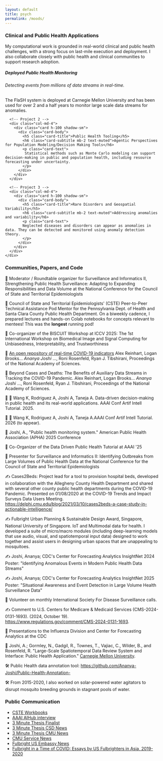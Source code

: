 ```yaml
--- 
layout: default
title: psych
permalink: /moods/ 
---
```


### Clinical and Public Health Applications

My computational work is grounded in real-world clinical and public health challenges, with a strong focus on last-mile execution and deployment. I also collaborate closely with public health and clinical communities to support research adoption.

<section class="py-2">
  <div class="container">
    <div class="row g-4">
      <!-- Project 1 -->
      <div class="col-md-4">
        <div class="card h-100 shadow-sm">
          <div class="card-body">
            <h5 class="card-title">Deployed Public Health Monitoring</h5>
            <h6 class="card-subtitle mb-2 text-muted">Detecting events from millions of data streams in real-time. </h6>
            <p class="card-text">
              The FlaSH system is deployed at Carnegie Mellon University and has been used for over 2 and a half years to monitor large scale data streams for anomalies. 
            </p>
          </div>
        </div>
      </div>

      <!-- Project 2 -->
      <div class="col-md-4">
        <div class="card h-100 shadow-sm">
          <div class="card-body">
            <h5 class="card-title">Public Health Tooling</h5>
            <h6 class="card-subtitle mb-2 text-muted">Agentic Perspectives for Population Modeling/Decision Making Tools</h6>
            <p class="card-text">
             Statistical methods such as Monte Carlo modeling can support decision-making in public and population health, including resource forecasting under uncertainty. 
            </p>
          </div>
        </div>
      </div>

      <!-- Project 3 -->
      <div class="col-md-4">
        <div class="card h-100 shadow-sm">
          <div class="card-body">
            <h5 class="card-title">Rare Disorders and Geospatial Variability</h5>
            <h6 class="card-subtitle mb-2 text-muted">Addressing anomalies and variability</h6>
            <p class="card-text">
            Neglected diseases and disorders can appear as anomalies in data. They can be detected and monitored using anomaly detection theory. 
            </p>
          </div>
        </div>
      </div>
    </div>
  </div>
</section>

### Communities, Papers, and Code

🤝 Moderator / Roundtable organizer for Surveillance and Informatics II, Strengthening Public Health Surveillance: Adapting to Expanding Responsibilities and Data Volume at the National Conference for the Council of State and Territorial Epidemiologists 

🤝 Council of State and Territorial Epidemiologists' (CSTE) Peer-to-Peer Technical Assistance Pod Mentor for the Pennsylvania Dept. of Health and Santa Clara County Public Health Department. On a biweekly cadence, I prepared lectures and hands-on Colab notebooks for concepts relevant to mentees! This was the **longest** running pod!

🤝 Co-organizer  of the BISCUIT Workshop at ICCV 2025: The 1st International Workshop on Biomedical Image and Signal Computing for Unbiasedness, Interpretability, and Trustworthiness

📄 [An open repository of real-time COVID-19 indicators](https://www.pnas.org/doi/abs/10.1073/pnas.2111452118) Alex Reinhart, Logan Brooks... *Ananya Joshi* ..., Roni Rosenfeld, Ryan J. Tibshirani, Proceedings of the National Academy of Sciences.  

📄 Beyond Cases and Deaths: The Benefits of Auxiliary Data Streams in Tracking the COVID-19 Pandemic. Alex Reinhart, Logan Brooks... *Ananya Joshi* ..., Roni Rosenfeld, Ryan J. Tibshirani, Proceedings of the National Academy of Sciences.  

🎤 📄 Wang K, Rodriguez A, Joshi A, Taneja A. Data-driven decision-making in public health and its real-world applications. AAAI Conf Artif Intell Tutorial. 2025.

🎤 📄 Wang K, Rodriguez A, Joshi A, Taneja A.AAAI Conf Artif Intell Tutorial. 2026 (to appear).

📄 Joshi, A., "Public health monitoring system." American Public Health Association (APHA) 2025 Conference 

🤝 Co-Organizer of the Data Driven Public Health Tutorial at AAAI '25 

🎤 Presenter for Surveillance and Informatics II: Identifying Outbreaks from Large Volumes of Public Health Data at the National Conference for the Council of State and Territorial Epidemiologists 

✍️ Cases2Beds: Project lead for a tool to provision hospital beds, developed in collaboration with the Allegheny County Health Department and shared with several other county public health departments during the COVID-19 Pandemic. Presented on 01/08/2020 at the COVID-19 Trends and Impact Surveys Data Users Meeting. https://delphi.cmu.edu/blog/2021/03/10/cases2beds-a-case-study-in-actionable-intelligence/

✍️ Fulbright Urban Planning & Sustainable Design Award, Singapore, National University of Singapore. IoT and Multimodal data for health. I developed a suite of micro/macro modules (including deep-learning models that use audio, visual, and spatiotemporal input data) designed to work together and assist users in designing urban spaces that are unappealing to mosquitoes.

✍️ Joshi, Ananya; CDC's Center for Forecasting Analytics InsightNet 2024 Poster: "Identifying Anomalous Events in Modern Public Health Data Streams"

✍️ Joshi, Ananya; CDC's Center for Forecasting Analytics InsightNet 2025 Poster: "Situational Awareness and Event Detection in Large Volume Health Surveillance Data"

🤝 Volunteer on monthly International Society For Disease Surveillance calls.  

✍️  Comment to U.S. Centers for Medicare \& Medicaid Services (CMS-2024-0131-1693). (2024, October 19). https://www.regulations.gov/comment/CMS-2024-0131-1693.

🎤 Presentations to the Influenza Division and Center for Forecasting Analytics at the CDC

📄 Joshi, A.; Gormley, N., Gadgil, R., Townes, T., Vajiac, C., Wilder, B., and Rosenfeld, R. "Large-Scale Spatiotemporal Data Review System and Interface: Public Health Application." [Carnegie Mellon University](https://delphi.cmu.edu/blog/2024/01/01/introducing-flash-part-1-meet-the-team/).

🛠️ Public Health data annotation tool: https://github.com/Ananya-Joshi/Public-Health-Annotation-  

🛠️ From 2015-2020, I also worked on solar-powered water agitators to disrupt mosquito breeding grounds in stagnant pools of water. 


### Public Communication 

- [CSTE Workbooks](https://github.com/Ananya-Joshi/CSTE_TA_Workbooks) 
- [AAAI AIHub interview](https://aihub.org/2025/05/13/interview-with-ananya-joshi-real-time-monitoring-for-healthcare-data/)
- [3 Minute Thesis Finalist](https://www.youtube.com/watch?v=BaIknj5naSg)
- [3 Minute Thesis CSD News](https://csd.cmu.edu/news/joshi-among-ten-three-minute-thesis-3mt-finalists)
- [3 Minute Thesis CMU News](https://www.cmu.edu/mcs/news-events/2025/0303_three-minute-thesis.html  )
- [CMU Service News](https://magazine.cs.cmu.edu/creating-a-jedi-mindset)
- [Fulbright US Embassy News](https://x.com/USEmbassySG/status/1230834991140982784)
- [Fulbright in a Time of COVID: Essays by US Fulbrighters in Asia, 2019-2020](https://www.amazon.com/Fulbright-Time-COVID-Fulbrighters-2019-20-ebook/dp/B093QQSSMH)



